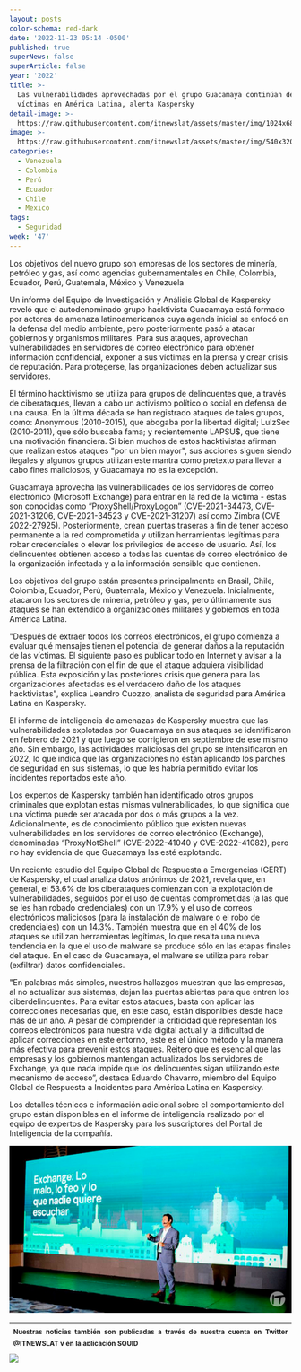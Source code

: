 ```yaml
---
layout: posts
color-schema: red-dark
date: '2022-11-23 05:14 -0500'
published: true
superNews: false
superArticle: false
year: '2022'
title: >-
  Las vulnerabilidades aprovechadas por el grupo Guacamaya continúan dejando
  víctimas en América Latina, alerta Kaspersky
detail-image: >-
  https://raw.githubusercontent.com/itnewslat/assets/master/img/1024x680/charla-kaspersky-g.jpg
image: >-
  https://raw.githubusercontent.com/itnewslat/assets/master/img/540x320/charla-kaspersky-p.jpg
categories:
  - Venezuela
  - Colombia
  - Perú
  - Ecuador
  - Chile
  - Mexico
tags:
  - Seguridad
week: '47'
---
```

Los objetivos del nuevo grupo son empresas de los sectores de minería, petróleo y gas, así como agencias gubernamentales en Chile, Colombia, Ecuador, Perú, Guatemala, México y Venezuela
 
Un informe del Equipo de Investigación y Análisis Global de Kaspersky reveló que el autodenominado grupo hacktivista Guacamaya está formado por actores de amenaza latinoamericanos cuya agenda inicial se enfocó en la defensa del medio ambiente, pero posteriormente pasó a atacar gobiernos y organismos militares. Para sus ataques, aprovechan vulnerabilidades en servidores de correo electrónico para obtener información confidencial, exponer a sus víctimas en la prensa y crear crisis de reputación. Para protegerse, las organizaciones deben actualizar sus servidores.

El término hacktivismo se utiliza para grupos de delincuentes que, a través de ciberataques, llevan a cabo un activismo político o social en defensa de una causa. En la última década se han registrado ataques de tales grupos, como: Anonymous (2010-2015), que abogaba por la libertad digital; LulzSec (2010-2011), que sólo buscaba fama; y recientemente LAPSU$, que tiene una motivación financiera. Si bien muchos de estos hacktivistas afirman que realizan estos ataques "por un bien mayor", sus acciones siguen siendo ilegales y algunos grupos utilizan este mantra como pretexto para llevar a cabo fines maliciosos, y Guacamaya no es la excepción.

Guacamaya aprovecha las vulnerabilidades de los servidores de correo electrónico (Microsoft Exchange) para entrar en la red de la víctima - estas son conocidas como “ProxyShell/ProxyLogon” (CVE-2021-34473, CVE-2021-31206, CVE-2021-34523 y CVE-2021-31207) así como Zimbra (CVE 2022-27925). Posteriormente, crean puertas traseras a fin de tener acceso permanente a la red comprometida y utilizan herramientas legítimas para robar credenciales o elevar los privilegios de acceso de usuario. Así, los delincuentes obtienen acceso a todas las cuentas de correo electrónico de la organización infectada y a la información sensible que contienen.

Los objetivos del grupo están presentes principalmente en Brasil, Chile, Colombia, Ecuador, Perú, Guatemala, México y Venezuela. Inicialmente, atacaron los sectores de minería, petróleo y gas, pero últimamente sus ataques se han extendido a organizaciones militares y gobiernos en toda América Latina.

"Después de extraer todos los correos electrónicos, el grupo comienza a evaluar qué mensajes tienen el potencial de generar daños a la reputación de las víctimas. El siguiente paso es publicar todo en Internet y avisar a la prensa de la filtración con el fin de que el ataque adquiera visibilidad pública. Esta exposición y las posteriores crisis que genera para las organizaciones afectadas es el verdadero daño de los ataques hacktivistas", explica Leandro Cuozzo, analista de seguridad para América Latina en Kaspersky.

El informe de inteligencia de amenazas de Kaspersky muestra que las vulnerabilidades explotadas por Guacamaya en sus ataques se identificaron en febrero de 2021 y que luego se corrigieron en septiembre de ese mismo año. Sin embargo, las actividades maliciosas del grupo se intensificaron en 2022, lo que indica que las organizaciones no están aplicando los parches de seguridad en sus sistemas, lo que les habría permitido evitar los incidentes reportados este año.

Los expertos de Kaspersky también han identificado otros grupos criminales que explotan estas mismas vulnerabilidades, lo que significa que una víctima puede ser atacada por dos o más grupos a la vez. Adicionalmente, es de conocimiento público que existen nuevas vulnerabilidades en los servidores de correo electrónico (Exchange), denominadas “ProxyNotShell” (CVE-2022-41040 y CVE-2022-41082), pero no hay evidencia de que Guacamaya las esté explotando.

Un reciente estudio del Equipo Global de Respuesta a Emergencias (GERT) de Kaspersky, el cual analiza datos anónimos de 2021, revela que, en general, el 53.6% de los ciberataques comienzan con la explotación de vulnerabilidades, seguidos por el uso de cuentas comprometidas (a las que se les han robado credenciales) con un 17.9% y el uso de correos electrónicos maliciosos (para la instalación de malware o el robo de credenciales) con un 14.3%. También muestra que en el 40% de los ataques se utilizan herramientas legítimas, lo que resalta una nueva tendencia en la que el uso de malware se produce sólo en las etapas finales del ataque. En el caso de Guacamaya, el malware se utiliza para robar (exfiltrar) datos confidenciales.

"En palabras más simples, nuestros hallazgos muestran que las empresas, al no actualizar sus sistemas, dejan las puertas abiertas para que entren los ciberdelincuentes. Para evitar estos ataques, basta con aplicar las correcciones necesarias que, en este caso, están disponibles desde hace más de un año. A pesar de comprender la criticidad que representan los correos electrónicos para nuestra vida digital actual y la dificultad de aplicar correcciones en este entorno, este es el único método y la manera más efectiva para prevenir estos ataques.  Reitero que es esencial que las empresas y los gobiernos mantengan actualizados los servidores de Exchange, ya que nada impide que los delincuentes sigan utilizando este mecanismo de acceso”, destaca Eduardo Chavarro, miembro del Equipo Global de Respuesta a Incidentes para América Latina en Kaspersky.

Los detalles técnicos e información adicional sobre el comportamiento del grupo están disponibles en el informe de inteligencia realizado por el equipo de expertos de Kaspersky para los suscriptores del Portal de Inteligencia de la compañía.

![](https://raw.githubusercontent.com/itnewslat/assets/master/img/540x320/charla-kaspersky-p.jpg)

<table style="height: 42px;" width="569">
<tbody>
<tr>
<td style="text-align: justify;"><sub><strong>Nuestras noticias también son publicadas a través de nuestra cuenta en Twitter <a href="https://twitter.com/itnewslat?lang=es">@ITNEWSLAT</a> y en la aplicación <a href="https://squidapp.co/en/">SQUID</a></strong></sub></td>
</tr>
</tbody>
</table>

<img src="https://tracker.metricool.com/c3po.jpg?hash=56f88a41e39ab42c063cc51676587a04"/>